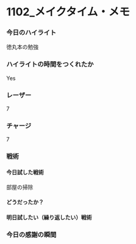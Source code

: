 # 1102\_メイクタイム・メモ

### 今日のハイライト

徳丸本の勉強

### ハイライトの時間をつくれたか

Yes

### レーザー

7

### チャージ

7

### 戦術

#### 今日試した戦術

部屋の掃除

#### どうだったか？

#### 明日試したい（繰り返したい）戦術

### 今日の感謝の瞬間
